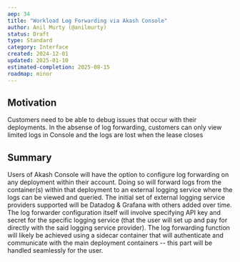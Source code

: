 ```yaml
---
aep: 34
title: "Workload Log Forwarding via Akash Console"
author: Anil Murty (@anilmurty) 
status: Draft
type: Standard
category: Interface
created: 2024-12-01
updated: 2025-01-10
estimated-completion: 2025-08-15
roadmap: minor
---
```


## Motivation

Customers need to be able to debug issues that occur with their deployments. In the absense of log forwarding, customers can only view limited logs in Console and the logs are lost when the lease closes

## Summary

Users of Akash Console will have the option to configure log forwarding on any deployment within their account. Doing so will forward logs from the container(s) within that deployment to an external logging service where the logs can be viewed and queried. The initial set of external logging service providers supported will be Datadog & Grafana with others added over time. The log forwarder configuration itself will involve specifying API key and secret for the specific logging service (that the user will set up and pay for directly with the said logging service provider). The log forwarding function will likely be achieved using a sidecar container that will authenticate and communicate with the main deployment containers -- this part will be handled seamlessly for the user.
